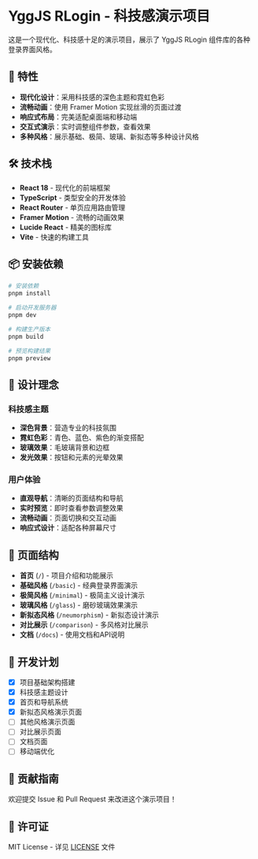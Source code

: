 # YggJS RLogin - 科技感演示项目

这是一个现代化、科技感十足的演示项目，展示了 YggJS RLogin 组件库的各种登录界面风格。

## 🚀 特性

- **现代化设计**：采用科技感的深色主题和霓虹色彩
- **流畅动画**：使用 Framer Motion 实现丝滑的页面过渡
- **响应式布局**：完美适配桌面端和移动端
- **交互式演示**：实时调整组件参数，查看效果
- **多种风格**：展示基础、极简、玻璃、新拟态等多种设计风格

## 🛠️ 技术栈

- **React 18** - 现代化的前端框架
- **TypeScript** - 类型安全的开发体验
- **React Router** - 单页应用路由管理
- **Framer Motion** - 流畅的动画效果
- **Lucide React** - 精美的图标库
- **Vite** - 快速的构建工具

## 📦 安装依赖

```bash
# 安装依赖
pnpm install

# 启动开发服务器
pnpm dev

# 构建生产版本
pnpm build

# 预览构建结果
pnpm preview
```

## 🎨 设计理念

### 科技感主题
- **深色背景**：营造专业的科技氛围
- **霓虹色彩**：青色、蓝色、紫色的渐变搭配
- **玻璃效果**：毛玻璃背景和边框
- **发光效果**：按钮和元素的光晕效果

### 用户体验
- **直观导航**：清晰的页面结构和导航
- **实时预览**：即时查看参数调整效果
- **流畅动画**：页面切换和交互动画
- **响应式设计**：适配各种屏幕尺寸

## 📱 页面结构

- **首页** (`/`) - 项目介绍和功能展示
- **基础风格** (`/basic`) - 经典登录界面演示
- **极简风格** (`/minimal`) - 极简主义设计演示
- **玻璃风格** (`/glass`) - 磨砂玻璃效果演示
- **新拟态风格** (`/neumorphism`) - 新拟态设计演示
- **对比展示** (`/comparison`) - 多风格对比展示
- **文档** (`/docs`) - 使用文档和API说明

## 🎯 开发计划

- [x] 项目基础架构搭建
- [x] 科技感主题设计
- [x] 首页和导航系统
- [x] 新拟态风格演示页面
- [ ] 其他风格演示页面
- [ ] 对比展示页面
- [ ] 文档页面
- [ ] 移动端优化

## 🤝 贡献指南

欢迎提交 Issue 和 Pull Request 来改进这个演示项目！

## 📄 许可证

MIT License - 详见 [LICENSE](../../LICENSE) 文件
